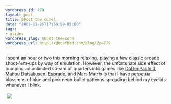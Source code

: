 ```yaml
--- 
wordpress_id: 779
layout: post
title: Shoot the core!
date: "2005-11-26T17:56:59-05:00"
tags: 
- asides
wordpress_slug: shoot-the-core
wordpress_url: http://decafbad.com/blog/?p=779
---
```

I spent an hour or two this morning relaxing, playing a few classic arcade shoot-'em-ups by way of emulation.  However, the unfortunate side effect of pumping an unlimited stream of quarters into games like [DoDonPachi II][ddp], [Mahou Daisakusen][md], [Esprade][esp], and [Mars Matrix][mm] is that I have perpetual blossoms of blue and pink neon bullet patterns spreading behind my eyelids whenever I blink.

<a href="http://www.classicgaming.com/shmups/reviews/dodonpachi/level5.htm"><img src="http://www.classicgaming.com/shmups/reviews/dodonpachi/images/ddon_16.gif" style="margin: 5px; float: left; border: none" /></a>

[ddp]: http://www.classicgaming.com/shmups/reviews/ddp2/index.html
[md]: http://www.classicgaming.com/shmups/reviews/mahou/index.html
[esp]: http://www.cave.co.jp/gameonline/esprade/
[mm]: http://dreamcast.ign.com/objects/015/015621.html
